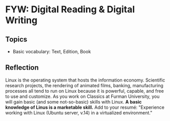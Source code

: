 # FYW: Digital Reading & Digital Writing

## Topics

- Basic vocabulary: Text, Edition, Book

## Reflection

Linux is the operating system that hosts the information economy. Scientific research projects, the rendering of animated films, banking, manufacturing processes all tend to run on Linux because it is powerful, capable, and free to use and customize. As you work on Classics at Furman University, you will gain basic (and some not-so-basic) skills with Linux. **A basic knowledge of Linus is a marketable skill.** Add to your resumé: "Experience working with Linux (Ubuntu server, v.14) in a virtualized environment."
